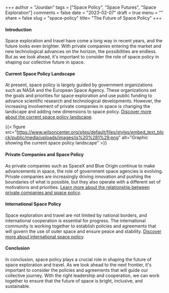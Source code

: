 +++
author = "Jourdan"
tags = ["Space Policy", "Space Futures", "Space Exploration"]
comments = false
date = "2023-02-07"
draft = true
menu = ""
share = false
slug = "space-policy"
title= "The Future of Space Policy"
+++

#### Introduction

Space exploration and travel have come a long way in recent years, and the future looks even brighter. With private companies entering the market and new technological advances on the horizon, the possibilities are endless. But as we look ahead, it's important to consider the role of space policy in shaping our collective future in space.

#### Current Space Policy Landscape

At present, space policy is largely guided by government organizations such as NASA and the European Space Agency. These organizations set the goals and priorities for space exploration and use public funding to advance scientific research and technological developments. However, the increasing involvement of private companies in space is changing the landscape and adding new dimensions to space policy. [Discover more about the current space policy landscape](https://www.space.com/current-space-policy-landscape.html).


{{< figure src="https://www.wilsoncenter.org/sites/default/files/styles/embed_text_block/public/media/uploads/images/is%20%281%29.png" alt="Graphic showing the current space policy landscape" >}}

#### Private Companies and Space Policy

As private companies such as SpaceX and Blue Origin continue to make advancements in space, the role of government space agencies is evolving. Private companies are increasingly driving innovation and pushing the boundaries of what is possible, but they also operate with a different set of motivations and priorities. [Learn more about the relationship between private companies and space policy](https://www.space.com/private-companies-space-policy.html).

#### International Space Policy

Space exploration and travel are not limited by national borders, and international cooperation is essential for progress. The international community is working together to establish policies and agreements that will govern the use of outer space and ensure peace and stability. [Discover more about international space policy](https://www.space.com/international-space-policy.html).

#### Conclusion

In conclusion, space policy plays a crucial role in shaping the future of space exploration and travel. As we look ahead to the next frontier, it's important to consider the policies and agreements that will guide our collective journey. With the right leadership and cooperation, we can work together to ensure that the future of space is bright, inclusive, and sustainable.

